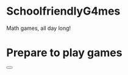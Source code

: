 # SchoolfriendlyG4mes
Math games, all day long!
<!DOCTYPE html>
<html>
<body>

<h1>Prepare to play games</h1>
  <html>
  <body>
 
 <html>
 <body>
 <button type="submit">
